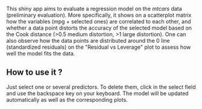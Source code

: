 This shiny app aims to evaluate a regression model on the *mtcars* data (preliminary evaluation). More specifically, it shows on a scatterplot matrix how the variables (mpg + selected ones) are correlated to each other, and whether a data point distorts the accuracy of the selected model based on the Cook distance (>0.5 medium distortion, >1 large distortion). One can also observe how the data points are distributed around the 0 line (standardized residuals) on the "Residual vs Leverage" plot to assess how well the model fits the data.

## How to use it ?
Just select one or several predictors. To delete them, click in the select field and use the backspace key on your keyboard. The model will be updated automatically as well as the corresponding plots.
